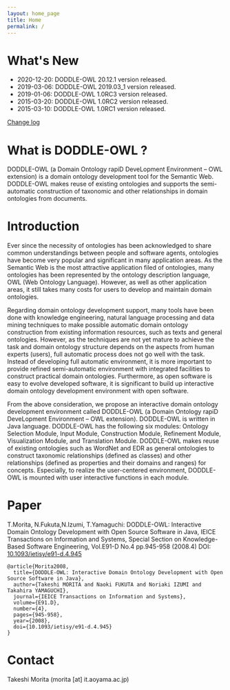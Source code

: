 ```yaml
---
layout: home_page
title: Home
permalink: /
---
```


# What's New
* 2020-12-20: DODDLE-OWL 20.12.1 version released.
* 2019-03-06: DODDLE-OWL 2019.03_1 version released.
* 2019-01-06: DODDLE-OWL 1.0RC3 version released.
* 2015-03-20: DODDLE-OWL 1.0RC2 version released.
* 2015-03-10: DODDLE-OWL 1.0RC1 version released.

[Change log](https://github.com/doddle-owl/DODDLE-OWL/commits/master)

# What is DODDLE-OWL ?
DODDLE-OWL (a Domain Ontology rapiD DeveLopment Environment – OWL extension) is a domain ontology development tool for the Semantic Web. DODDLE-OWL makes reuse of existing ontologies and supports the semi-automatic construction of taxonomic and other relationships in domain ontologies from documents.

# Introduction
Ever since the necessity of ontologies has been acknowledged to share common understandings between people and software agents, ontologies have become very popular and significant in many application areas. As the Semantic Web is the most attractive application filed of ontologies, many ontologies has been represented by the ontology description language, OWL (Web Ontology Language). However, as well as other application areas, it still takes many costs for users to develop and maintain domain ontologies.

Regarding domain ontology development support, many tools have been done with knowledge engineering, natural language processing and data mining techniques to make possible automatic domain ontology construction from existing information resources, such as texts and general ontologies. However, as the techniques are not yet mature to achieve the task and domain ontology structure depends on the aspects from human experts (users), full automatic process does not go well with the task. Instead of developing full automatic environment, it is more important to provide refined semi-automatic environment with integrated facilities to construct practical domain ontologies. Furthermore, as open software is easy to evolve developed software, it is significant to build up interactive domain ontology development environment with open software.

From the above consideration, we propose an interactive domain ontology development environment called DODDLE-OWL (a Domain Ontology rapiD DeveLopment Environment – OWL extension). DODDLE-OWL is written in Java language. DODDLE-OWL has the following six modules: Ontology Selection Module, Input Module, Construction Module, Refinement Module, Visualization Module, and Translation Module. DODDLE-OWL makes reuse of existing ontologies such as WordNet and EDR as general ontologies to construct taxonomic relationships (defined as classes) and other relationships (defined as properties and their domains and ranges) for concepts. Especially, to realize the user-centered environment, DODDLE-OWL is mounted with user interactive functions in each module.

# Paper
T.Morita, N.Fukuta,N.Izumi, T.Yamaguchi: DODDLE-OWL: Interactive Domain Ontology Development with Open Source Software in Java, IEICE Transactions on Information and Systems, Special Section on Knowledge-Based Software Engineering, Vol.E91-D No.4 pp.945-958 (2008.4) DOI: [10.1093/ietisy/e91-d.4.945](http://dx.doi.org/10.1093/ietisy/e91-d.4.945)

```
@article{Morita2008,
  title={DODDLE-OWL: Interactive Domain Ontology Development with Open Source Software in Java},
  author={Takeshi MORITA and Naoki FUKUTA and Noriaki IZUMI and Takahira YAMAGUCHI},
  journal={IEICE Transactions on Information and Systems},
  volume={E91.D},
  number={4},
  pages={945-958},
  year={2008},
  doi={10.1093/ietisy/e91-d.4.945}
}
```

# Contact
Takeshi Morita (morita [at] it.aoyama.ac.jp)

